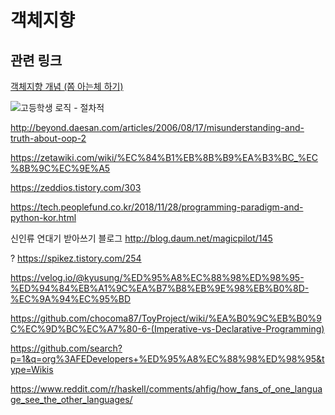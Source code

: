 # 객체지향

## 관련 링크

[객체지향 개념 (쫌 아는체 하기)](https://www.slideshare.net/plusjune/ss-46109239)

![고등학생 로직 - 절차적](https://web.archive.org/web/20160306122421/dic.idoo.net/s/dic/pics/student.gif)

http://beyond.daesan.com/articles/2006/08/17/misunderstanding-and-truth-about-oop-2

https://zetawiki.com/wiki/%EC%84%B1%EB%8B%B9%EA%B3%BC_%EC%8B%9C%EC%9E%A5

https://zeddios.tistory.com/303

https://tech.peoplefund.co.kr/2018/11/28/programming-paradigm-and-python-kor.html


신인류 연대기 받아쓰기 블로그
http://blog.daum.net/magicpilot/145




? https://spikez.tistory.com/254

https://velog.io/@kyusung/%ED%95%A8%EC%88%98%ED%98%95-%ED%94%84%EB%A1%9C%EA%B7%B8%EB%9E%98%EB%B0%8D-%EC%9A%94%EC%95%BD

https://github.com/chocoma87/ToyProject/wiki/%EA%B0%9C%EB%B0%9C%EC%9D%BC%EC%A7%80-6-(Imperative-vs-Declarative-Programming)

https://github.com/search?p=1&q=org%3AFEDevelopers+%ED%95%A8%EC%88%98%ED%98%95&type=Wikis


https://www.reddit.com/r/haskell/comments/ahfig/how_fans_of_one_language_see_the_other_languages/